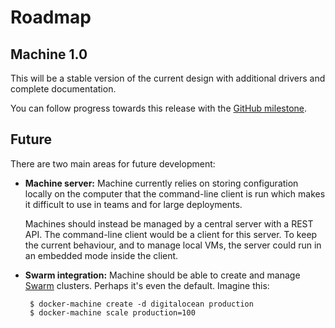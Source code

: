 # Roadmap


## Machine 1.0

This will be a stable version of the current design with additional drivers and complete documentation.

You can follow progress towards this release with the [GitHub milestone](https://github.com/docker/machine/milestones/1.0).

## Future

There are two main areas for future development:

 - **Machine server:** Machine currently relies on storing configuration locally on the computer that the command-line client is run which makes it difficult to use in teams and for large deployments.
   
   Machines should instead be managed by a central server with a REST API. The command-line client would be a client for this server. To keep the current behaviour, and to manage local VMs, the server could run in an embedded mode inside the client.

 - **Swarm integration:** Machine should be able to create and manage [Swarm](https://github.com/docker/swarm) clusters. Perhaps it's even the default. Imagine this:

        $ docker-machine create -d digitalocean production
        $ docker-machine scale production=100

